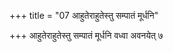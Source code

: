 +++
title = "07 आहुतेराहुतेस्तु सम्पातं मूर्धनि"

+++
आहुतेराहुतेस्तु सम्पातं मूर्धनि वध्वा अवनयेत् ७